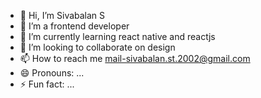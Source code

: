 - 👋 Hi, I’m Sivabalan S
- 👀 I’m a  frontend developer 
- 🌱 I’m currently learning react native and reactjs
- 💞️ I’m looking to collaborate on design
- 📫 How to reach me mail-sivabalan.st.2002@gmail.com
- 😄 Pronouns: ...
- ⚡ Fun fact: ...

<!---
lermisiva/lermisiva is a ✨ special ✨ repository because its `README.md` (this file) appears on your GitHub profile.
You can click the Preview link to take a look at your changes.
--->
